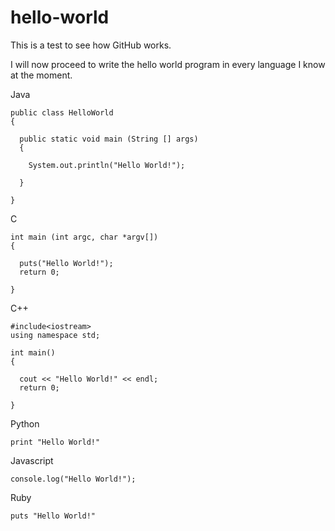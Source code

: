 # hello-world

This is a test to see how GitHub works.

I will now proceed to write the hello world program in every language I know at the moment.

Java

    public class HelloWorld
    {

      public static void main (String [] args)
      {
  
        System.out.println("Hello World!");
    
      }
  
    }

C

    int main (int argc, char *argv[])
    {

      puts("Hello World!");
      return 0;

    }

C++

    #include<iostream>
    using namespace std;

    int main()
    {

      cout << "Hello World!" << endl;
      return 0;
  
    }

Python

    print "Hello World!"

Javascript 

```
console.log("Hello World!");
```

Ruby
```
puts "Hello World!"
```

